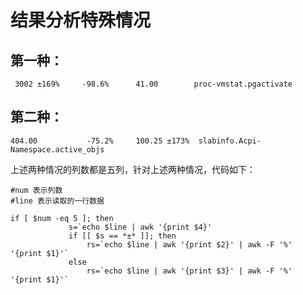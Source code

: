 # 结果分析特殊情况
## 第一种：
```
 3002 ±169%     -98.6%      41.00        proc-vmstat.pgactivate
```
## 第二种：
```
404.00           -75.2%     100.25 ±173%  slabinfo.Acpi-Namespace.active_objs
```
上述两种情况的列数都是五列，针对上述两种情况，代码如下：
```
#num 表示列数
#line 表示读取的一行数据

if [ $num -eq 5 ]; then
             s=`echo $line | awk '{print $4}'
             if [[ $s == *±* ]]; then 
                 rs=`echo $line | awk '{print $2}' | awk -F '%' '{print $1}'`
             else
                 rs=`echo $line | awk '{print $3}' | awk -F '%' '{print $1}'`

```
